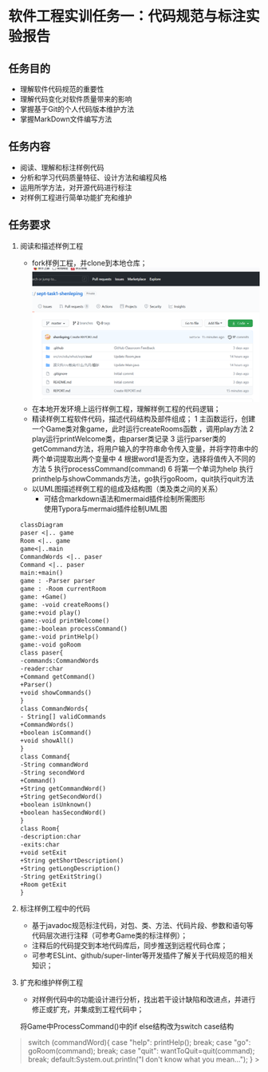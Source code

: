 # 软件工程实训任务一：代码规范与标注实验报告

## 任务目的
* 理解软件代码规范的重要性
* 理解代码变化对软件质量带来的影响
* 掌握基于Git的个人代码版本维护方法
* 掌握MarkDown文件编写方法

## 任务内容
* 阅读、理解和标注样例代码
* 分析和学习代码质量特征、设计方法和编程风格
* 运用所学方法，对开源代码进行标注
* 对样例工程进行简单功能扩充和维护

## 任务要求
1. 阅读和描述样例工程
    * fork样例工程，并clone到本地仓库；
      ![](1.PNG)
   * 在本地开发环境上运行样例工程，理解样例工程的代码逻辑；
   * 精读样例工程软件代码，描述代码结构及部件组成；
     1 主函数运行，创建一个Game类对象game，此时运行createRooms函数 ，调用play方法
     2 play运行printWelcome类，由parser类记录
     3 运行parser类的getCommand方法，将用户输入的字符串命令传入变量，并将字符串中的两个单词提取出两个变量中
     4 根据word1是否为空，选择将值传入不同的方法
     5 执行processCommand(command)
     6 将第一个单词为help 执行printhelp与showCommands方法，go执行goRoom，quit执行quit方法
   * 以UML图描述样例工程的组成及结构图（类及类之间的关系）
      * 可结合markdown语法和mermaid插件绘制所需图形  
   使用Typora与mermaid插件绘制UML图
   ```mermaid
   classDiagram
   paser <|.. game
   Room <|.. game
   game<|..main
   CommandWords <|.. paser
   Command <|.. paser
   main:+main()
   game : -Parser parser
   game : -Room currentRoom
   game: +Game() 
   game: -void createRooms()
   game:+void play() 
   game:-void printWelcome()
   game:-boolean processCommand()
   game:-void printHelp()
   game:-void goRoom
   class paser{
   -commands:CommandWords
   -reader:char
   +Command getCommand()
   +Parser()
   +void showCommands()
   }
   class CommandWords{
   - String[] validCommands
   +CommandWords()
   +boolean isCommand()
   +void showAll()
   }
   class Command{
   -String commandWord
   -String secondWord
   +Command()
   +String getCommandWord()
   +String getSecondWord()
   +boolean isUnknown()
   +boolean hasSecondWord()
   }
   class Room{
   -description:char
   -exits:char
   +void setExit
   +String getShortDescription()
   +String getLongDescription()
   -String getExitString()
   +Room getExit
   }
   
2. 标注样例工程中的代码
    * 基于javadoc规范标注代码，对包、类、方法、代码片段、参数和语句等代码层次进行注释（可参考Game类的标注样例）；
    * 注释后的代码提交到本地代码库后，同步推送到远程代码仓库；
    * 可参考ESLint、github/super-linter等开发插件了解关于代码规范的相关知识；

3. 扩充和维护样例工程
    * 对样例代码中的功能设计进行分析，找出若干设计缺陷和改进点，并进行修正或扩充，并集成到工程代码中；

     将Game中ProcessCommand()中的if else结构改为switch case结构
> switch (commandWord){
      case "help":
      printHelp();
      break;
      case "go":
      goRoom(command);
      break;
      case "quit":
      wantToQuit=quit(command);
      break;
      default:System.out.println("I don't know what you mean...");
      }
    >